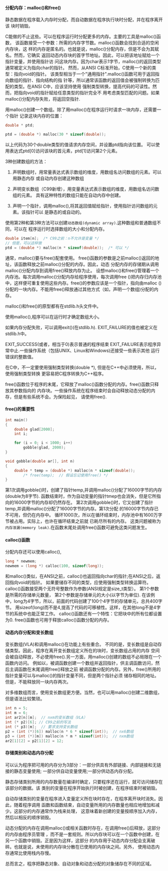 #### 分配内存：malloc()和free()
静态数据在程序载入内存时分配，而自动数据在程序执行块时分配，并在程序离开该
块时销毁。

C能做的不止这些。可以在程序运行时分配更多的内存。主要的工具是malloc()函数，
该函数接受一个参数：所需的内存字节数。malloc()函数会找到合适的空闲内存块，这
样的内存是匿名的。也就是说，malloc()分配内存，但是不会为其赋名。然而，它确实
返回动态内存块的首字节地址。因此，可以把该地址赋给一个指针变量，并使用指针访
问这块内存。因为char表示1字节，malloc()的返回类型通常被定义为指向char的指针。
然而，从ANSI C标准开始，C使用一个新的类型：指向void的指针。
该类型相当于一个"通用指针".malloc()函数可用于返回指向数组的指针、指向结构的指
针等，所以通常该函数的返回值会被强制转换为匹配的类型。在ANSI C中，应该坚持使用
强制类型转换，提高代码的可读性。然而，把指向void的指针赋给任意类型的指针完全不
用考虑类型匹配的问题。如果malloc()分配内存失败，将返回空指针.

用malloc()创建一个数组。除了用malloc()在程序运行时请求一块内存，还需要一个指针
记录这块内存的位置：
```c
double * ptd;

ptd = (double *) malloc(30 * sizeof(double));
```
以上代码为30个double类型的值请求内存空间，并设置ptd指向该位置。
可以使用表达式ptd[0]访问该块的首元素，ptd[1]访问第2个元素。

3种创建数组的方法：

1. 声明数组时，用常量表达式表示数组的维度，用数组名访问数组的元素。可以用静态内存
或自动内存创建这种数组

2. 声明变长数组（C99新增），用变量表达式表示数组的维度，用数组名访问数组的元素。
具有这种特性的数组只能在自动内存中创建。

3. 声明一个指针，调用malloc(),将其返回值赋给指针，使用指针访问数组的元素。该指针可以
是静态的或自动的。

使用第2种和第3种方法可以创建`动态数组(dynamic array)`.这种数组和普通数组不同，可以在
程序运行时选择数组的大小和分配内存。
```c
double item[n];  /* C99之前：n不允许是变量 */
// 但是，可以这样做
ptd = (double *) malloc(n * sizeof(double));  /* 可以 */
```

通常，malloc()要与free()配套使用。
free()函数的参数是之前malloc()返回的地址，该函数释放之前malloc()分配的内存。因此，动态
分配内存的存储期从调用malloc()分配内存到调用free()释放内存为止。
设想malloc()和free()管理着一个内存池。每次调用malloc()分配内存给程序使用，每次调用free
()把内存归内存池中，这样便可重复使用这些内存。free()的参数应该是一个指针，指向由malloc
()分配的一块内存。不能用free()释放通过其他方式（如，声明一个数组)分配的内存。

malloc()和free()的原型都有在stdlib.h头文件中。

使用malloc(),程序可以在运行时才确定数组大小。

如果内存分配失败，可以调用exit()(在stdlib.h).
EXIT_FAILURE的值也被定义在stdlib.h中。

EXIT_SUCCESS(或者，相当于0)表示普通的程序结束
EXIT_FAILURE表示程序异常中止.一些操作系统（包括UNIX、Linux和Windows)还接受一些表示其他
运行错误的整数值。


在C中，不一定要使用强制类型转换(double *), 但是在C++中必须使用，所以，使用强制类型转换
更容易把C程序转换为C++程序。

free()函数位于程序的末尾，它释放了malloc()函数分配的内存。free()函数只释放其参数指向的
内存块。一些操作系统在程序结束时会自动释放动态分配的内存，但是有些系统不会。为保险起见，
请使用free().


#### free()的重要性
```c
int main()
{
	double glad[2000];
	int i;

	for (i = 0; i < 1000; i++)
		gobble(glad, 2000);
}

void gobble(double ar[], int n)
{
	double * temp = (double *) malloc(n * sizeof(double));
		/* free(temp);  // 假设忘记使用free() */
}
```
第1次调用gobble()时，创建了指针temp,并调用malloc()分配了16000字节的内存(double为8字节).
函数结束时，作为自动变量的指针tmep也会消失，但是它所指向的16000字节的内存却仍然存在。
第2次调用gobble()时，它又创建了指针temp,并调用malloc()分配了16000字节的内存。第1次分配
的16000字节内存已不可用，但仍在内存中。
循环1000次，所以在循环结束时，内存池中有1600万字节被占用。实际上，也许在循环结束之前就
已耗尽所有的内存。
这类问题被称为`内存泄漏(memory leak)`.在函数末尾处调用free()函数可避免这类问题发生。


#### calloc()函数
分配内存还可以使用calloc(),
```c
long * newmem;
newmem = (long *) calloc(100, sizeof(long));
```
和malloc()类似，在ANSI之前，calloc()也返回指向char的指针;在ANSI之后，返回指向void的指针。
如果要储存不同的类型，应使用强制类型转换运算符。
calloc()函数接受两个无符号整数作为参数(ANSI规定是size_t类型）。
第1个参数是所需的存储单元数量，
第2个参数是存储单元的大小(以字节为单位).
在该例中，long为4字节，所以，前面的代码创建了100个4字节的存储单元，总共400字节。
用sizeof(long)而不是4,提高了代码的可移植性。这样，在其他long不是4字节的系统中也能正常工作。
calloc()函数还有一个特性：它把块中的所有位都设置为0.
free()函数也可用于释放calloc()函数分配的内存。


#### 动态内存分配和变长数组
变长数组(VLA)和调用malloc()在功能上有些重合。
不同的是，变长数组是自动存储类型。因此，程序在离开变长数组定义所在的块时，变长数组占用的内存
空间会被自动释放，不必使用free().另一方面，用malloc()创建的数组不必局限在一个函数内访问。
例如以，被调函数创建一个数组并返回指针，供主调函数访问，然后主调函数在末尾调用free()释放之前
被调函数分配的内存。另外，free()所用的指针变量可以与malloc()的指针变量不同，但是两个指针必须
储存相同的地址。但是，不能释放同一块内存两次。

对多维数组而言，使用变长数组更方便。当然，也可以用malloc()创建二维数组，但是语法比较繁琐。
```c
int n = 5;
int m = 6;
int ar2[n][m];  // nxm的变长数组（VLA）
int (* p2)[6]; // C99之前的写法
int (* p3)[m];  // 要求支持变长数组
p2 = (int (*)[6]) malloc(n * 6 * sizeof(int));  // nx6数组
p3 = (int (*)[m]) malloc(n * m * sizeof(int));  // nxm数组
ar2[1][2] = p2[1][2] = 12;
```


#### 存储类别和动态内存分配
可以认为程序把可用的内存分为3部分：一部分供具有外部链接、内部链接和无链接的静态变量使用;
一部分供自动变量使用;一部分供动态内存分配。

静态存储类别所用的内存数量在编译时确定，只要程序还在运行，就可访问储存在该部分的数据。该
类别的变量在程序开始执行时被创建，在程序结束时被销毁。

自动存储类别的变量在程序进入变量定义所在块时存在，在程序离开块时消失。因此，随着程序调用
函数和函数结束，自动变量所用的内存数量也相应地增加和减少。这部分的内存通常作为栈来处理，
这意味着新创建的变量按顺序加入内存，然后以相反的顺序销毁。

动态分配的内存在调用malloc()或相关函数时存在，在调用free()后释放，这部分的内存由程序员管理
，而不是一套规则。所以内存块可以在一个函数中创建，在另一个函数中销毁。正是因为这样，这部分
的内存用于动态内存分配会支离破碎。也就是说，未使用的内存块分散在已使用的内存块之间。另外，
使用动态内存通常比使用栈内存慢。

总而言之，程序把静态对象、自动对象和动态分配的对象储存在不同的区域。
